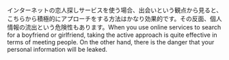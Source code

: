 <tr><td>インターネットの恋人探しサービスを使う場合、出会いという観点から見ると、こちらから積極的にアプローチをする方法はかなり効果的です。その反面、個人情報の流出という危険性もあります。<td><tr><tr><td>When you use online services to search for a boyfriend or girlfriend, taking the active approach is quite effective in terms of meeting people. On the other hand, there is the danger that your personal information will be leaked.<td><tr></table>

